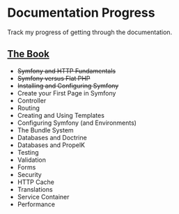 # Documentation Progress

Track my progress of getting through the documentation. 

## [The Book](https://symfony.com/doc/current/book/index.html)

* ~~Symfony and HTTP Fundamentals~~
* ~~Symfony versus Flat PHP~~
* ~~Installing and Configuring Symfony~~
* Create your First Page in Symfony
* Controller
* Routing
* Creating and Using Templates
* Configuring Symfony (and Environments)
* The Bundle System
* Databases and Doctrine
* Databases and PropelK
* Testing
* Validation
* Forms
* Security
* HTTP Cache
* Translations
* Service Container
* Performance

